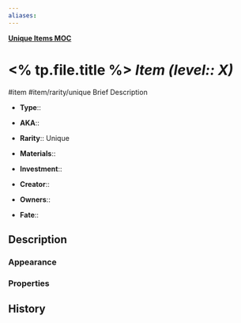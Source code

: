 ```yaml
---
aliases: 
---
```

**[Unique Items MOC](../../_MOC/Myrria%20MOC.md#Unique%20Items)**
# <% tp.file.title %> *Item (level:: X)*
#item #item/rarity/unique
Brief Description

- **Type**:: 
- **AKA**:: 
- **Rarity**:: Unique
- **Materials**:: 
- **Investment**:: 

- **Creator**:: 
- **Owners**:: 
- **Fate**:: 

## Description
### Appearance

### Properties

## History